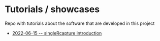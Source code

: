 # Tutorials / showcases

Repo with tutorials about the software that are developed in this project

+ [2022-06-15 -- singleRcapture introduction](2022-06-15-singleRcapture-showcase.Rmd)
